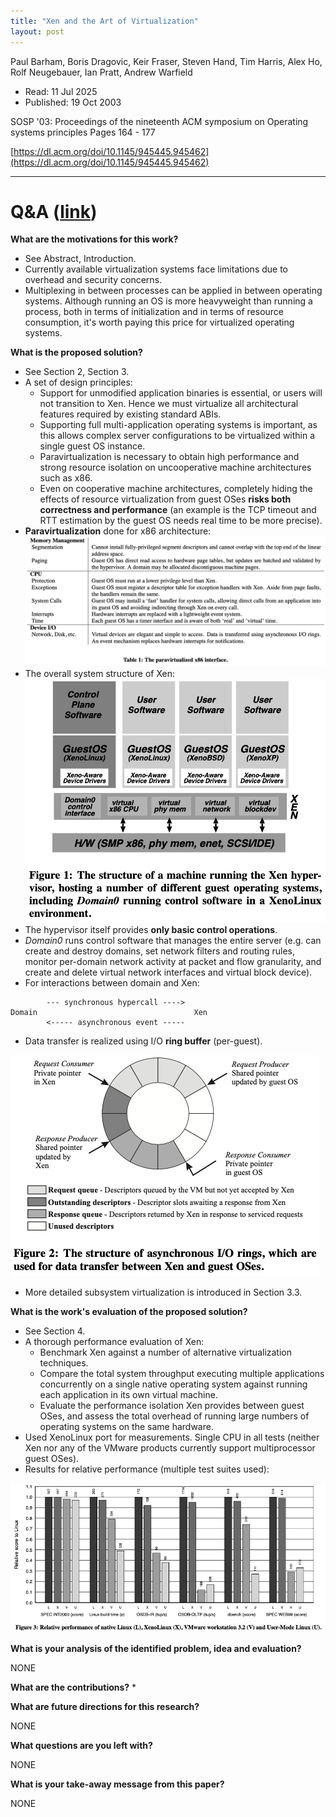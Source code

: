 ```yaml
---
title: "Xen and the Art of Virtualization"
layout: post
---
```


Paul Barham, Boris Dragovic, Keir Fraser, Steven Hand, Tim Harris, Alex Ho, Rolf Neugebauer, Ian Pratt, Andrew Warfield

* Read: 11 Jul 2025
* Published: 19 Oct 2003

SOSP '03: Proceedings of the nineteenth ACM symposium on Operating systems principles Pages 164 - 177

[https://dl.acm.org/doi/10.1145/945445.945462](https://dl.acm.org/doi/10.1145/945445.945462)

---

# Q&A ([link](https://cseweb.ucsd.edu/~wgg/CSE210/howtoread.html))

**What are the motivations for this work?** 
* See Abstract, Introduction.
* Currently available virtualization systems face limitations due to overhead and security concerns.
* Multiplexing in between processes can be applied in between operating systems. Although running an OS is more heavyweight than running a process, both in terms of initialization and in terms of resource consumption, it's worth paying this price for virtualized operating systems.  

**What is the proposed solution?**
* See Section 2, Section 3.
* A set of design principles:
    * Support for unmodified application binaries is essential, or users will not transition to Xen. Hence we must virtualize all architectural features required by existing standard ABIs.
    * Supporting full multi-application operating systems is important, as this allows complex server configurations to be virtualized within a single guest OS instance.
    * Paravirtualization is necessary to obtain high performance and strong resource isolation on uncooperative machine architectures such as x86.
    * Even on cooperative machine architectures, completely hiding the effects of resource virtualization from guest OSes **risks both correctness and performance** (an example is the TCP timeout and RTT estimation by the guest OS needs real time to be more precise).
* **Paravirtualization** done for x86 architecture:
![table1](/images/posts/xen/table1.png)
* The overall system structure of Xen:
![arch](/images/posts/xen/arch.png)
* The hypervisor itself provides **only basic control operations**. 
* *Domain0* runs control software that manages the entire server (e.g. can create and destroy domains, set network filters and routing rules, monitor per-domain network activity at packet and flow granularity, and create and delete virtual network interfaces and virtual block device). 
* For interactions between domain and Xen:
```
        --- synchronous hypercall ---->
Domain                                   Xen       
        <----- asynchronous event -----
```
* Data transfer is realized using I/O **ring buffer** (per-guest).

![ioring](/images/posts/xen/ioring.png)

* More detailed subsystem virtualization is introduced in Section 3.3.

**What is the work's evaluation of the proposed solution?**
* See Section 4.
* A thorough performance evaluation of Xen:
    * Benchmark Xen against a number of alternative virtualization techniques.
    * Compare the total system throughput executing multiple applications concurrently on a single native operating system against running each application in its own virtual machine.  
    * Evaluate the performance isolation Xen provides between guest OSes, and assess the total overhead of running large numbers of operating systems on the same hardware. 
* Used XenoLinux port for measurements. Single CPU in all tests (neither Xen nor any of the VMware products currently support multiprocessor guest OSes).
* Results for relative performance (multiple test suites used):

![dia1](/images/posts/xen/dia1.png)

**What is your analysis of the identified problem, idea and evaluation?**

NONE

**What are the contributions?**
*

**What are future directions for this research?**

NONE

**What questions are you left with?**

NONE

**What is your take-away message from this paper?**

NONE